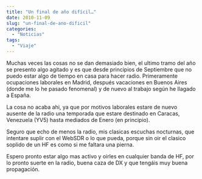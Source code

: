 ```yaml
---
title: "Un final de año difícil…"
date: 2010-11-09
slug: "un-final-de-ano-dificil"
categories:
  - "Noticias"
tags:
  - "Viaje"
---
```


Muchas veces las cosas no se dan demasiado bien, el ultimo tramo del año se presento algo agitado y es que desde principios de Septiembre que no puedo estar algo de tiempo en casa para hacer radio. Primeramente ocupaciones laborales en Madrid, después vacaciones en Buenos Aires (donde me lo he pasado fenomenal) y de nuevo al trabajo según he llagado a España.

La cosa no acaba ahi, ya que por motivos laborales estare de nuevo ausente de la radio una temporada que estare destinado en Caracas, Venezuela (YV5) hasta mediados de Enero (en principio).

Seguro que echo de menos la radio, mis clasicas escuchas nocturnas, que intentare suplir con el WebSDR o lo que pueda, porque sin oir el clasico soplido de un HF es como si me faltara una pierna.

Espero pronto estar algo mas activo y oirles en cualquier banda de HF, por lo pronto suerte en la radio, buena caza de DX y que tengáis muy buena propagación.

